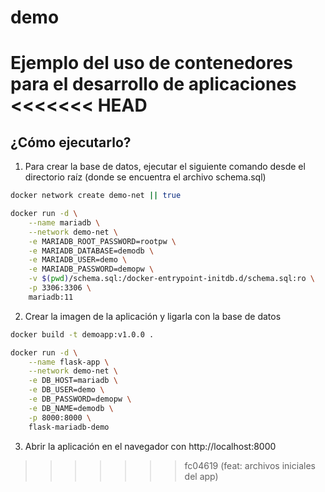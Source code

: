 # demo
Ejemplo del uso de contenedores para el desarrollo de aplicaciones
<<<<<<< HEAD
=======

## ¿Cómo ejecutarlo?

1. Para crear la base de datos, ejecutar el siguiente comando desde el directorio raíz (donde se encuentra el archivo schema.sql)

```bash
docker network create demo-net || true

docker run -d \
    --name mariadb \
    --network demo-net \
    -e MARIADB_ROOT_PASSWORD=rootpw \
    -e MARIADB_DATABASE=demodb \
    -e MARIADB_USER=demo \
    -e MARIADB_PASSWORD=demopw \
    -v $(pwd)/schema.sql:/docker-entrypoint-initdb.d/schema.sql:ro \
    -p 3306:3306 \
    mariadb:11
```

2. Crear la imagen de la aplicación y ligarla con la base de datos

```bash
docker build -t demoapp:v1.0.0 .

docker run -d \
    --name flask-app \
    --network demo-net \
    -e DB_HOST=mariadb \
    -e DB_USER=demo \
    -e DB_PASSWORD=demopw \
    -e DB_NAME=demodb \
    -p 8000:8000 \
    flask-mariadb-demo
```

3) Abrir la aplicación en el navegador con http://localhost:8000
>>>>>>> fc04619 (feat: archivos iniciales del app)
